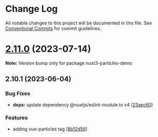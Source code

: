 # Change Log

All notable changes to this project will be documented in this file.
See [Conventional Commits](https://conventionalcommits.org) for commit guidelines.

# [2.11.0](https://github.com/tsparticles/vue3/compare/v2.10.1...v2.11.0) (2023-07-14)

**Note:** Version bump only for package nuxt3-particles-demo





## 2.10.1 (2023-06-04)


### Bug Fixes

* **deps:** update dependency @nuxtjs/eslint-module to v4 ([23aec60](https://github.com/tsparticles/vue3/commit/23aec600eab35cedabb171e574b913d511977fed))


### Features

* adding vue-particles tag ([8b12d56](https://github.com/tsparticles/vue3/commit/8b12d5654515d52729ea7902f5e16806ddd48422))
